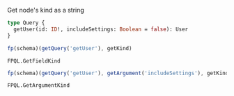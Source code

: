 Get node's kind as a string

```graphql
type Query {
  getUser(id: ID!, includeSettings: Boolean = false): User
}
```

```javascript
fp(schema)(getQuery('getUser'), getKind)
```

```snapshot2
FPQL.GetFieldKind
```

```javascript
fp(schema)(getQuery('getUser'), getArgument('includeSettings'), getKind)
```

```snapshot2
FPQL.GetArgumentKind
```
